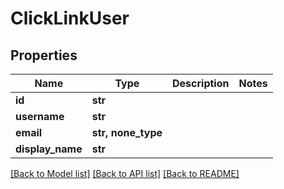 # ClickLinkUser


## Properties

Name | Type | Description | Notes
------------ | ------------- | ------------- | -------------
**id** | **str** |  | 
**username** | **str** |  | 
**email** | **str, none_type** |  | 
**display_name** | **str** |  | 

[[Back to Model list]](../#documentation-for-models) [[Back to API list]](../#documentation-for-api-endpoints) [[Back to README]](../)


